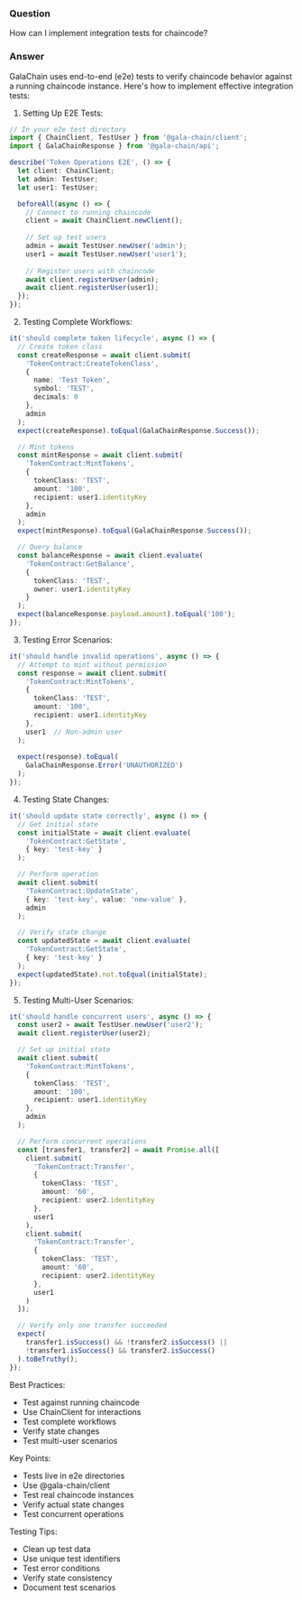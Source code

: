 ### Question


How can I implement integration tests for chaincode?


### Answer


GalaChain uses end-to-end (e2e) tests to verify chaincode behavior against a running chaincode instance. Here's how to implement effective integration tests:

1. Setting Up E2E Tests:
```typescript
// In your e2e test directory
import { ChainClient, TestUser } from '@gala-chain/client';
import { GalaChainResponse } from '@gala-chain/api';

describe('Token Operations E2E', () => {
  let client: ChainClient;
  let admin: TestUser;
  let user1: TestUser;

  beforeAll(async () => {
    // Connect to running chaincode
    client = await ChainClient.newClient();
    
    // Set up test users
    admin = await TestUser.newUser('admin');
    user1 = await TestUser.newUser('user1');
    
    // Register users with chaincode
    await client.registerUser(admin);
    await client.registerUser(user1);
  });
});
```

2. Testing Complete Workflows:
```typescript
it('should complete token lifecycle', async () => {
  // Create token class
  const createResponse = await client.submit(
    'TokenContract:CreateTokenClass',
    {
      name: 'Test Token',
      symbol: 'TEST',
      decimals: 0
    },
    admin
  );
  expect(createResponse).toEqual(GalaChainResponse.Success());

  // Mint tokens
  const mintResponse = await client.submit(
    'TokenContract:MintTokens',
    {
      tokenClass: 'TEST',
      amount: '100',
      recipient: user1.identityKey
    },
    admin
  );
  expect(mintResponse).toEqual(GalaChainResponse.Success());

  // Query balance
  const balanceResponse = await client.evaluate(
    'TokenContract:GetBalance',
    {
      tokenClass: 'TEST',
      owner: user1.identityKey
    }
  );
  expect(balanceResponse.payload.amount).toEqual('100');
});
```

3. Testing Error Scenarios:
```typescript
it('should handle invalid operations', async () => {
  // Attempt to mint without permission
  const response = await client.submit(
    'TokenContract:MintTokens',
    {
      tokenClass: 'TEST',
      amount: '100',
      recipient: user1.identityKey
    },
    user1  // Non-admin user
  );
  
  expect(response).toEqual(
    GalaChainResponse.Error('UNAUTHORIZED')
  );
});
```

4. Testing State Changes:
```typescript
it('should update state correctly', async () => {
  // Get initial state
  const initialState = await client.evaluate(
    'TokenContract:GetState',
    { key: 'test-key' }
  );

  // Perform operation
  await client.submit(
    'TokenContract:UpdateState',
    { key: 'test-key', value: 'new-value' },
    admin
  );

  // Verify state change
  const updatedState = await client.evaluate(
    'TokenContract:GetState',
    { key: 'test-key' }
  );
  expect(updatedState).not.toEqual(initialState);
});
```

5. Testing Multi-User Scenarios:
```typescript
it('should handle concurrent users', async () => {
  const user2 = await TestUser.newUser('user2');
  await client.registerUser(user2);

  // Set up initial state
  await client.submit(
    'TokenContract:MintTokens',
    {
      tokenClass: 'TEST',
      amount: '100',
      recipient: user1.identityKey
    },
    admin
  );

  // Perform concurrent operations
  const [transfer1, transfer2] = await Promise.all([
    client.submit(
      'TokenContract:Transfer',
      {
        tokenClass: 'TEST',
        amount: '60',
        recipient: user2.identityKey
      },
      user1
    ),
    client.submit(
      'TokenContract:Transfer',
      {
        tokenClass: 'TEST',
        amount: '60',
        recipient: user2.identityKey
      },
      user1
    )
  ]);

  // Verify only one transfer succeeded
  expect(
    transfer1.isSuccess() && !transfer2.isSuccess() ||
    !transfer1.isSuccess() && transfer2.isSuccess()
  ).toBeTruthy();
});
```

Best Practices:
- Test against running chaincode
- Use ChainClient for interactions
- Test complete workflows
- Verify state changes
- Test multi-user scenarios

Key Points:
- Tests live in e2e directories
- Use @gala-chain/client
- Test real chaincode instances
- Verify actual state changes
- Test concurrent operations

Testing Tips:
- Clean up test data
- Use unique test identifiers
- Test error conditions
- Verify state consistency
- Document test scenarios